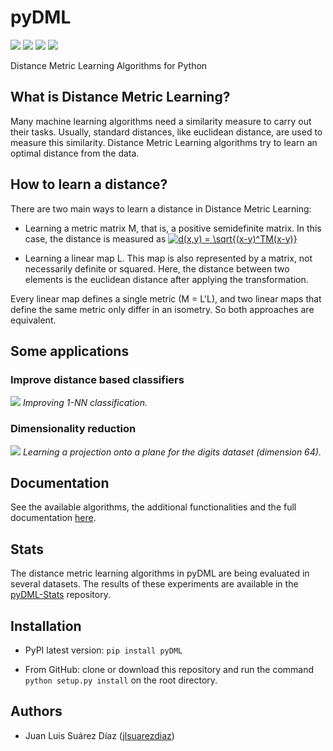 # pyDML

[![](https://travis-ci.org/jlsuarezdiaz/pyDML.svg?branch=master)](https://travis-ci.org/jlsuarezdiaz/pyDML)
[![](https://img.shields.io/badge/language-Python-green.svg)](https://www.python.org/)
[![](https://img.shields.io/badge/license-GPL-orange.svg)](https://www.gnu.org/licenses/gpl.html)
[![](https://badge.fury.io/py/pyDML.svg)](http://badge.fury.io/py/pyDML)

Distance Metric Learning Algorithms for Python

## What is Distance Metric Learning?

Many machine learning algorithms need a similarity measure to carry out their tasks. Usually, standard distances, like euclidean distance, are used to measure this similarity. Distance Metric Learning algorithms try to learn an optimal distance from the data.

## How to learn a distance?

There are two main ways to learn a distance in Distance Metric Learning:

- Learning a metric matrix M, that is, a positive semidefinite matrix. In this case, the distance is measured as
<a href="https://www.codecogs.com/eqnedit.php?latex=d(x,y)&space;=&space;\sqrt{(x-y)^TM(x-y)}" target="_blank"><img src="https://latex.codecogs.com/gif.latex?d(x,y)&space;=&space;\sqrt{(x-y)^TM(x-y)}" title="d(x,y) = \sqrt{(x-y)^TM(x-y)}" /></a>

- Learning a linear map L. This map is also represented by a matrix, not necessarily definite or squared. Here, the distance between two elements is the euclidean distance after applying the transformation.

Every linear map defines a single metric (M = L'L), and two linear maps that define the same metric only differ in an isometry. So both approaches are equivalent.

## Some applications

### Improve distance based classifiers

![](./plots/ex_learning_nca.png)
*Improving 1-NN classification.*

### Dimensionality reduction

![](./plots/ex_red_dim.png)
*Learning a projection onto a plane for the digits dataset (dimension 64).*

## Documentation

See the available algorithms, the additional functionalities and the full documentation [here](https://pydml.readthedocs.io/en/latest/).

## Stats

The distance metric learning algorithms in pyDML are being evaluated in several datasets. The results of these experiments are available in the [pyDML-Stats](https://github.com/jlsuarezdiaz/pyDML-Stats) repository.

## Installation

- PyPI latest version: `pip install pyDML`

- From GitHub: clone or download this repository and run the command `python setup.py install` on the root directory.



## Authors

- Juan Luis Suárez Díaz ([jlsuarezdiaz](https://github.com/jlsuarezdiaz))
